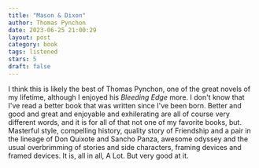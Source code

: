 ```yaml
---
title: "Mason & Dixon"
author: Thomas Pynchon
date: 2023-06-25 21:00:29
layout: post
category: book
tags: listened
stars: 5
draft: false
---
```


I think this is likely the best of Thomas Pynchon, one of the great novels of my lifetime, although I enjoyed his _Bleeding Edge_ more. I don't know that I've read a better book that was written since I've been born. Better and good and great and enjoyable and exhilerating are all of course very different words, and it is for all of that not one of my favorite books, but. Masterful style, compelling history, quality story of Friendship and a pair in the lineage of Don Quixote and Sancho Panza, awesome odyssey and the usual overbrimming of stories and side characters, framing devices and framed devices. It is, all in all, A Lot. But very good at it.
